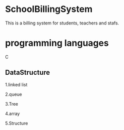 # SchoolBillingSystem

This is a billing system for students, teachers and stafs.



# programming languages

C




## DataStructure

  1.linked list

  2.queue

  3.Tree

  4.array

  5.Structure

